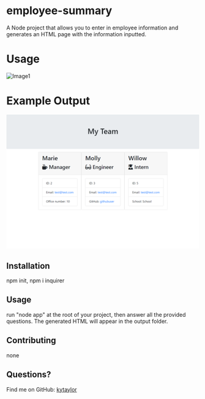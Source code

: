 # employee-summary
A Node project that allows you to enter in employee information and generates an HTML page with the information inputted.

# Usage
![Image1](https://github.com/kytaylor/employee-summary/blob/main/images/Untitled_%20Feb%203%2C%202021%204_03%20PM.gif)

# Example Output
![Image1](https://github.com/kytaylor/employee-summary/blob/main/images/Screenshot%202021-02-03%20160838.png)

## Installation
npm init, npm i inquirer

## Usage
run "node app" at the root of your project, then answer all the provided questions. The generated HTML will appear in the output folder.

## Contributing
none

## Questions?
Find me on GitHub: [kytaylor](https://github.com/kytaylor)